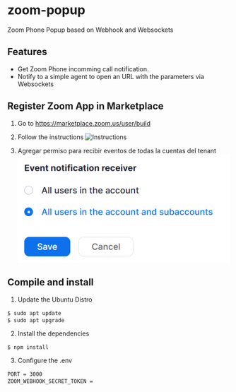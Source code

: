 # zoom-popup
Zoom Phone Popup based on Webhook and Websockets

## Features
- Get Zoom Phone incomming call notification.
- Notify to a simple agent to open an URL with the parameters via Websockets

## Register Zoom App in Marketplace
1. Go to https://marketplace.zoom.us/user/build
2. Follow the instructions
![Instructions](ZoomDeveloperWebhook.gif)

3. Agregar permiso para recibir eventos de todas la cuentas del tenant
![permisos](permisos.png)
## Compile and install

1. Update the Ubuntu Distro
```Shell
$ sudo apt update
$ sudo apt upgrade
```

2. Install the dependencies
```Shell
$ npm install
```

3. Configure the .env
```Shell
PORT = 3000
ZOOM_WEBHOOK_SECRET_TOKEN = 
```
